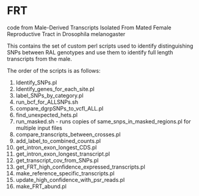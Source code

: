 # FRT
code from Male-Derived Transcripts Isolated From Mated Female Reproductive Tract in Drosophila melanogaster

This contains the set of custom perl scripts used to identify distinguishing SNPs between RAL genotypes and use them to identify full length transcripts from the male.

The order of the scripts is as follows:

1) Identify_SNPs.pl
2) Identify_genes_for_each_site.pl
3) label_SNPs_by_category.pl
4) run_bcf_for_ALLSNPs.sh
5) compare_dgrpSNPs_to_vcfl_ALL.pl
6) find_unexpected_hets.pl
7) run_masked.sh - runs copies of same_snps_in_masked_regions.pl for multiple input files
8) compare_transcripts_between_crosses.pl
9) add_label_to_combined_counts.pl
10) get_intron_exon_longest_CDS.pl
11) get_intron_exon_longest_transcript.pl
12) get_transcript_cov_from_SNPs.pl
13) get_FRT_high_confidence_expressed_transcripts.pl
14) make_reference_specific_transcripts.pl
15) update_high_confidence_with_psr_reads.pl
16) make_FRT_abund.pl


